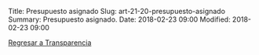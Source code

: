 Title: Presupuesto asignado
Slug: art-21-20-presupuesto-asignado
Summary: Presupuesto asignado.
Date: 2018-02-23 09:00
Modified: 2018-02-23 09:00


[Regresar a Transparencia]({filename}/transparencia/transparencia.md)
